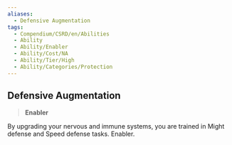 ```yaml
---
aliases:
  - Defensive Augmentation
tags:
  - Compendium/CSRD/en/Abilities
  - Ability
  - Ability/Enabler
  - Ability/Cost/NA
  - Ability/Tier/High
  - Ability/Categories/Protection
---
```

  
    
## Defensive Augmentation    
>**Enabler**  
    
By upgrading your nervous and immune systems, you are trained in Might defense and Speed defense tasks. Enabler.